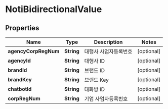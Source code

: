 

# NotiBidirectionalValue


## Properties

| Name | Type | Description | Notes |
|------------ | ------------- | ------------- | -------------|
|**agencyCorpRegNum** | **String** | 대행사 사업자등록번호 |  [optional] |
|**agencyId** | **String** | 대행사 ID |  [optional] |
|**brandId** | **String** | 브랜드 ID |  [optional] |
|**brandKey** | **String** | 브랜드 Key |  [optional] |
|**chatbotId** | **String** | 대화방 ID |  [optional] |
|**corpRegNum** | **String** | 기업 사업자등록번호 |  [optional] |



